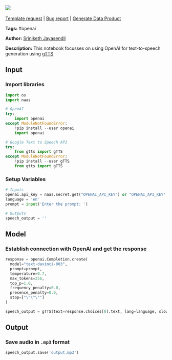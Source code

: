 <a href="https://app.naas.ai/user-redirect/naas/downloader?url=https://raw.githubusercontent.com/jupyter-naas/awesome-notebooks/master/OpenAI/OpenAI_Generate_Text_to_Speech.ipynb" target="_parent"><img src="https://naasai-public.s3.eu-west-3.amazonaws.com/open_in_naas.svg"/></a><br><br><a href="https://github.com/jupyter-naas/awesome-notebooks/issues/new?assignees=&labels=&template=template-request.md&title=Tool+-+Action+of+the+notebook+">Template request</a> | <a href="https://github.com/jupyter-naas/awesome-notebooks/issues/new?assignees=&labels=bug&template=bug_report.md&title=OpenAI+-+Generate+Text+to+Speech:+Error+short+description">Bug report</a> | <a href="https://app.naas.ai/user-redirect/naas/downloader?url=https://raw.githubusercontent.com/jupyter-naas/awesome-notebooks/master/Naas/Naas_Start_data_product.ipynb" target="_parent">Generate Data Product</a>

**Tags:** #openai

**Author:** [Sriniketh Jayasendil](http://linkedin.com/in/sriniketh-jayasendil/)

**Description:** This notebook focusses on using OpenAI for text-to-speech generation using [gTTS](https://pypi.org/project/gTTS/)

## Input

### Import libraries


```python
import os
import naas

# OpenAI
try:
    import openai
except ModuleNotFoundError:
    !pip install --user openai
    import openai

# Google Text to Speech API
try:
    from gtts import gTTS
except ModuleNotFoundError:
    !pip install --user gTTS
    from gtts import gTTS
```

### Setup Variables


```python
# Inputs
openai.api_key = naas.secret.get("OPENAI_API_KEY") or "OPENAI_API_KEY"
language = 'en'
prompt = input('Enter the prompt: ')

# Outputs
speech_output = ''
```

## Model

### Establish connection with OpenAI and get the response


```python
response = openai.Completion.create(
  model="text-davinci-003",
  prompt=prompt,
  temperature=0.7,
  max_tokens=256,
  top_p=1.0,
  frequency_penalty=0.0,
  presence_penalty=0.0,
  stop=["\"\"\""]
)

speech_output = gTTS(text=response.choices[0].text, lang=language, slow=True)
```

## Output

### Save audio in `.mp3` format


```python
speech_output.save('output.mp3')
```
